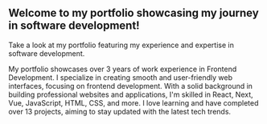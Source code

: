 ## Welcome to my portfolio showcasing my journey in software development!

Take a look at my portfolio featuring my experience and expertise in software development.

My portfolio showcases over 3 years of work experience in Frontend Development.  I specialize in creating smooth and user-friendly web interfaces, focusing on frontend development. With a solid background in building professional websites and applications, I'm skilled in React, Next, Vue, JavaScript, HTML, CSS, and more. I love learning and have completed over 13 projects, aiming to stay updated with the latest tech trends.


